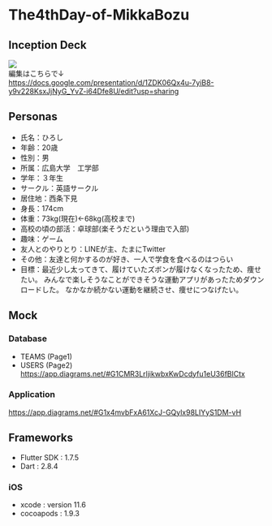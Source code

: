 # The4thDay-of-MikkaBozu

## Inception Deck
[![](https://image.slidesharecdn.com/inseptiondeck-200426135715/95/inseption-deck-1-638.jpg?cb=1588411711)](https://www.slideshare.net/secret/6tIExLv5cwozPY)  
編集はこちらで↓  
https://docs.google.com/presentation/d/1ZDK06Qx4u-7yiB8-y9v228KsxJjNyG_YvZ-i64Dfe8U/edit?usp=sharing

## Personas

- 氏名：ひろし
- 年齢：20歳
- 性別：男
- 所属：広島大学　工学部
- 学年：３年生
- サークル：英語サークル
- 居住地：西条下見
- 身長：174cm
- 体重：73kg(現在)←68kg(高校まで)
- 高校の頃の部活：卓球部(楽そうだという理由で入部)
- 趣味：ゲーム
- 友人とのやりとり：LINEが主、たまにTwitter
- その他：友達と何かするのが好き、一人で学食を食べるのはつらい
- 目標：最近少し太ってきて、履けていたズボンが履けなくなったため、痩せたい。
  みんなで楽しそうなことができそうな運動アプリがあったためダウンロードした。
  なかなか続かない運動を継続させ、痩せにつなげたい。
  
## Mock
### Database
- TEAMS (Page1)
- USERS (Page2) 
https://app.diagrams.net/#G1CMR3LrljikwbxKwDcdyfu1eU36fBlCtx
### Application
https://app.diagrams.net/#G1x4mvbFxA61XcJ-GQylx98LIYyS1DM-vH

## Frameworks

- Flutter SDK : 1.7.5
- Dart : 2.8.4

### iOS
- xcode : version 11.6
- cocoapods : 1.9.3

